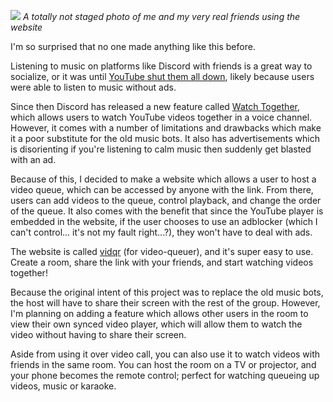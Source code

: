 ![](https://cdn.discordapp.com/attachments/845801357646495787/1073088378041532506/image.png)
*A totally not staged photo of me and my very real friends using the website*

I'm so surprised that no one made anything like this before.

Listening to music on platforms like Discord with friends is a great way to socialize, or it was until [YouTube shut them all down](https://www.passionweiss.com/2021/10/06/so-long-see-you-honey-googles-rapid-shut-down-of-discord-music-bots/), likely because users were able to listen to music without ads.

Since then Discord has released a new feature called [Watch Together](https://support.discord.com/hc/en-us/articles/4409342945687-Watch-Together-FAQ), which allows users to watch YouTube videos together in a voice channel. However, it comes with a number of limitations and drawbacks which make it a poor substitute for the old music bots. It also has advertisements which is disorienting if you're listening to calm music then suddenly get blasted with an ad. 

Because of this, I decided to make a website which allows a user to host a video queue, which can be accessed by anyone with the link. From there, users can add videos to the queue, control playback, and change the order of the queue. It also comes with the benefit that since the YouTube player is embedded in the website, if the user chooses to use an adblocker (which I can't control... it's not my fault right...?), they won't have to deal with ads.

The website is called [vidqr](https://vidqr.fly.dev/) (for video-queuer), and it's super easy to use. Create a room, share the link with your friends, and start watching videos together!

Because the original intent of this project was to replace the old music bots, the host will have to share their screen with the rest of the group. However, I'm planning on adding a feature which allows other users in the room to view their own synced video player, which will allow them to watch the video without having to share their screen.

Aside from using it over video call, you can also use it to watch videos with friends in the same room. You can host the room on a TV or projector, and your phone becomes the remote control; perfect for watching queueing up videos, music or karaoke.